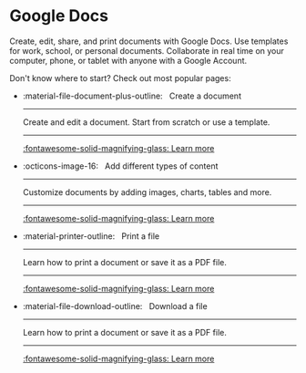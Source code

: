 # Google Docs
Create, edit, share, and print documents with Google Docs. Use templates for work, school, or personal documents. Collaborate in real time on your computer, phone, or tablet with anyone with a Google Account.

Don't know where to start? Check out most popular pages:

<div class="grid cards" markdown>

- :material-file-document-plus-outline:&nbsp;&nbsp;&nbsp;Create a document

    ---

    Create and edit a document. Start from scratch or use a template.
    
    ---

    [:fontawesome-solid-magnifying-glass: Learn more](get_docker_desktop.md)


- :octicons-image-16:&nbsp;&nbsp;&nbsp;Add different types of content

    ---

    Customize documents by adding images, charts, tables and more.
    
    ---


    [:fontawesome-solid-magnifying-glass: Learn more](get_docker_desktop.md)

- :material-printer-outline:&nbsp;&nbsp;&nbsp;Print a file

    ---

    Learn how to print a document or save it as a PDF file.

    ---

    [:fontawesome-solid-magnifying-glass: Learn more](get_docker_desktop.md)
    

- :material-file-download-outline:&nbsp;&nbsp;&nbsp;Download a file

    ---

    Learn how to print a document or save it as a PDF file.

    ---

    [:fontawesome-solid-magnifying-glass: Learn more](get_docker_desktop.md)

</div>